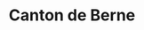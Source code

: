 ---
title: Canton de Berne
description: Paroisses francophones des Églises réformées Berne-Jura-Soleure.
weight: 10
cascade:
    canton: Berne
    eglise: RefBeJuSo
    images:
        - https://cdn.pixabay.com/photo/2018/09/12/20/06/village-3673122_960_720.jpg
---